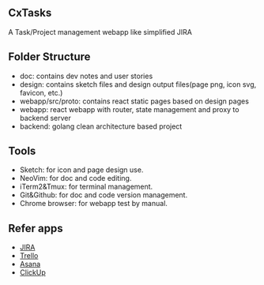 ## CxTasks

A Task/Project management webapp like simplified JIRA

## Folder Structure

- doc: contains dev notes and user stories
- design: contains sketch files and design output files(page png, icon svg, favicon, etc.)
- webapp/src/proto: contains react static pages based on design pages
- webapp: react webapp with router, state management and proxy to backend server
- backend: golang clean architecture based project

## Tools

- Sketch: for icon and page design use.
- NeoVim: for doc and code editing.
- iTerm2&Tmux: for terminal management.
- Git&Github: for doc and code version management.
- Chrome browser: for webapp test by manual.

## Refer apps

- [JIRA](https://www.atlassian.com/software/jira)
- [Trello](https://trello.com/)
- [Asana](https://asana.com/)
- [ClickUp](https://clickup.com/)
